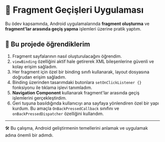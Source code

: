 # 📱 Fragment Geçişleri Uygulaması

Bu ödev kapsamında, Android uygulamalarında **fragment oluşturma** ve **fragment'lar arasında geçiş yapma** işlemleri üzerine pratik yaptım.

## 🧠 Bu projede öğrendiklerim

1. Fragment sayfalarının nasıl oluşturulacağını öğrendim.
2. `viewBinding` özelliğini aktif hale getirerek XML bileşenlerine güvenli ve kolay erişim sağladım.
3. Her fragment için özel bir binding sınıfı kullanarak, layout dosyasına doğrudan erişim sağladım.
4. Binding üzerinden tasarımdaki butonlara `setOnClickListener {}` fonksiyonu ile tıklama işlevi tanımladım.
5. **Navigation Component** kullanarak fragment'lar arasında geçiş işlemlerini gerçekleştirdim.
6. Geri tuşuna basıldığında kullanıcıyı ana sayfaya yönlendiren özel bir yapı kurdum. Bu amaçla `OnBackPressedCallback` sınıfını ve `onBackPressedDispatcher` özelliğini kullandım.

---

🛠️ Bu çalışma, Android geliştirmenin temellerini anlamak ve uygulamak adına önemli bir adımdı.

